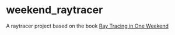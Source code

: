 # weekend_raytracer
A raytracer project based on the book [Ray Tracing in One Weekend](https://raytracing.github.io/books/RayTracingInOneWeekend.html)
